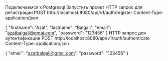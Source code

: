 Подключаемся к Postgresql
Запустить проект
HTTP запрос для регистрации
POST http://localhost:8080/api/v1/auth/register
Content-Type: application/json

{
"firstname": "Azat",
"lastname": "Balgali",
"email": "azatbalgali@gmai.com",
"password": "123456"
}
HTTP запрос для аутентификации
POST http://localhost:8080/api/v1/auth/authenticate
Content-Type: application/json

{
"email": "azatbalgali@gmai.com",
"password": "123456"
}

